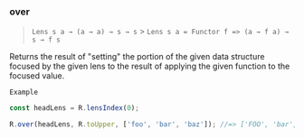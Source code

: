 ### over

> `Lens s a → (a → a) → s → s` > `Lens s a = Functor f => (a → f a) → s → f s`

Returns the result of "setting" the portion of the given data structure focused by the given lens to the result of applying the given function to the focused value.

`Example`

```js
const headLens = R.lensIndex(0);

R.over(headLens, R.toUpper, ['foo', 'bar', 'baz']); //=> ['FOO', 'bar', 'baz']
```
